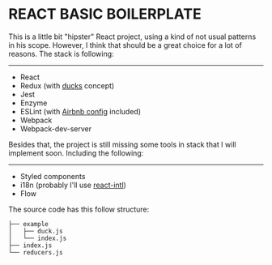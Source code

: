 # REACT BASIC BOILERPLATE

This is a little bit "hipster" React project, using a kind of not usual patterns in his scope. However, I think that should be a great choice for a lot of reasons.
The stack is following:

---
* React
* Redux (with [ducks](https://github.com/erikras/ducks-modular-redux) concept)
* Jest
* Enzyme
* ESLint (with [Airbnb config](https://github.com/airbnb/javascript) included)
* Webpack
* Webpack-dev-server

Besides that, the project is still missing some tools in stack that I will implement soon. Including the following:

---
* Styled components
* i18n (probably I'll use [react-intl](https://github.com/yahoo/react-intl))
* Flow

The source code has this follow structure:
```
├── example
│   ├── duck.js
│   └── index.js
├── index.js
└── reducers.js
```
